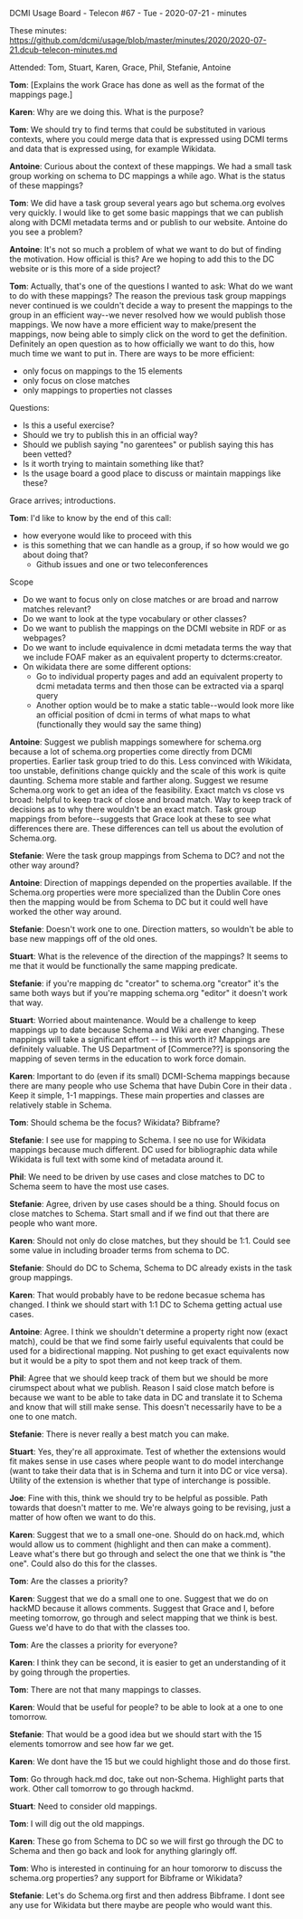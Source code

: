 DCMI Usage Board - Telecon #67 - Tue - 2020-07-21 - minutes

These minutes: https://github.com/dcmi/usage/blob/master/minutes/2020/2020-07-21.dcub-telecon-minutes.md

Attended: Tom, Stuart, Karen, Grace, Phil, Stefanie, Antoine

__Tom__: [Explains the work Grace has done as well as the
format of the mappings page.]

__Karen__: Why are we doing this. What is the purpose?

__Tom__: We should try to find terms that could be
substituted in various contexts, where you could merge
data that is expressed using DCMI terms and data that is
expressed using, for example Wikidata.

__Antoine__: Curious about the context of these mappings.
We had a small task group working on schema to DC
mappings a while ago. What is the status of these
mappings?

__Tom__: We did have a task group several years ago but
schema.org evolves very quickly. I would like to get some
basic mappings that we can publish along with DCMI
metadata terms and or publish to our website. Antoine do
you see a problem?

__Antoine__: It's not so much a problem of what we want
to do but of finding the motivation. How official is
this? Are we hoping to add this to the DC website or is
this more of a side project?

__Tom__: Actually, that's one of the questions I wanted
to ask: What do we want to do with these mappings? The
reason the previous task group mappings never continued
is we couldn't decide a way to present the mappings to
the group in an efficient way--we never resolved how we
would publish those mappings. We now have a more
efficient way to make/present the mappings, now being
able to simply click on the word to get the definition.
Definitely an open question as to how officially we want
to do this, how much time we want to put in. There are
ways to be more efficient:

- only focus on mappings to the 15 elements 
- only focus on close matches 
- only mappings to properties not classes 

Questions:
- Is this a useful exercise? 
- Should we try to publish this in an official way? 
- Should we publish saying "no garentees" or publish
  saying this has been vetted? 
- Is it worth trying to maintain something like that? 
- Is the usage board a good place to discuss or maintain
  mappings like these? 

Grace arrives; introductions.

__Tom__: I'd like to know by the end of this call:
- how everyone would like to proceed with this
- is this something that we can handle as a group, if so how would we go about doing that?
  - Github issues and one or two teleconferences 

Scope
- Do we want to focus only on close matches or are broad
  and narrow matches relevant?
- Do we want to look at the type vocabulary or other
  classes?
- Do we want to publish the mappings on the DCMI website
  in RDF or as webpages?
- Do we want to include equivalence in dcmi metadata
  terms the way that we include FOAF maker as an
  equivalent property to dcterms:creator.
- On wikidata there are some different options: 
  - Go to individual property pages and add an equivalent
    property to dcmi metadata terms and then those can be
    extracted via a sparql query
  - Another option would be to make a static table--would
    look more like an official position of dcmi in terms
    of what maps to what (functionally they would say the
    same thing)

__Antoine__: Suggest we publish mappings somewhere for
schema.org because a lot of schema.org properties come
directly from DCMI properties. Earlier task group tried
to do this. Less convinced with Wikidata, too unstable,
definitions change quickly and the scale of this work is
quite daunting. Schema more stable and farther along.
Suggest we resume Schema.org work to get an idea of the
feasibility. Exact match vs close vs broad: helpful to
keep track of close and broad match. Way to keep track of
decisions as to why there wouldn't be an exact match.
Task group mappings from before--suggests that Grace look
at these to see what differences there are. These
differences can tell us about the evolution of
Schema.org.

__Stefanie__: Were the task group mappings from Schema to
DC? and not the other way around? 

__Antoine__: Direction of mappings depended on the
properties available. If the Schema.org properties were
more specialized than the Dublin Core ones then the
mapping would be from Schema to DC but it could well have
worked the other way around.
    
__Stefanie__: Doesn't work one to one. Direction matters,
so wouldn't be able to base new mappings off of the old
ones.

__Stuart__: What is the relevence of the direction of the
mappings? It seems to me that it would be functionally
the same mapping predicate.

__Stefanie__: if you're mapping dc "creator" to
schema.org "creator" it's the same both ways but if
you're mapping schema.org "editor" it doesn't work that
way.

__Stuart__: Worried about maintenance. Would be a
challenge to keep mappings up to date because Schema and
Wiki are ever changing. These mappings will take a
significant effort -- is this worth it? Mappings are
definitely valuable. The US Department of [Commerce??] is
sponsoring the mapping of seven terms in the education to
work force domain.

__Karen__: Important to do (even if its small)
DCMI-Schema mappings because there are many people who
use Schema that have Dubin Core in their data . Keep it
simple, 1-1 mappings. These main properties and classes
are relatively stable in Schema.

__Tom__: Should schema be the focus? Wikidata? Bibframe?

__Stefanie__: I see use for mapping to Schema. I see no
use for Wikidata mappings because much different. DC used
for bibliographic data while Wikidata is full text with
some kind of metadata around it.

__Phil__: We need to be driven by use cases and close
matches to DC to Schema seem to have the most use cases.

__Stefanie__: Agree, driven by use cases should be a
thing. Should focus on close matches to Schema. Start
small and if we find out that there are people who want
more.

__Karen__: Should not only do close matches, but they
should be 1:1. Could see some value in including broader
terms from schema to DC.

__Stefanie__: Should do DC to Schema, Schema to DC
already exists in the task group mappings.

__Karen__: That would probably have to be redone becasue
schema has changed. I think we should start with 1:1 DC
to Schema getting actual use cases.

__Antoine__: Agree. I think we shouldn't determine a
property right now (exact match), could be that we find
some fairly useful equivalents that could be used for a
bidirectional mapping. Not pushing to get exact
equivalents now but it would be a pity to spot them and
not keep track of them.

__Phil__: Agree that we should keep track of them but we
should be more cirumspect about what we publish. Reason I
said close match before is because we want to be able to
take data in DC and translate it to Schema and know that
will still make sense. This doesn't necessarily have to
be a one to one match.

__Stefanie__: There is never really a best match you can
make.

__Stuart__: Yes, they're all approximate. Test of whether
the extensions would fit makes sense in use cases where
people want to do model interchange (want to take their
data that is in Schema and turn it into DC or vice
versa). Utility of the extension is whether that type of
interchange is possible.

__Joe__: Fine with this, think we should try to be
helpful as possible. Path towards that doesn't matter to
me. We're always going to be revising, just a matter of
how often we want to do this.

__Karen__: Suggest that we to a small one-one. Should do
on hack.md, which would allow us to comment (highlight
and then can make a comment). Leave what's there but go
through and select the one that we think is "the one".
Could also do this for the classes.

__Tom__: Are the classes a priority?

__Karen__: Suggest that we do a small one to one. Suggest
that we do on hackMD because it allows comments. Suggest
that Grace and I, before meeting tomorrow, go through and
select mapping that we think is best. Guess we'd have to
do that with the classes too.

__Tom__: Are the classes a priority for everyone? 

__Karen__: I think they can be second, it is easier to
get an understanding of it by going through the
properties.

__Tom__: There are not that many mappings to classes.

__Karen__: Would that be useful for people? to be able to
look at a one to one tomorrow.

__Stefanie__: That would be a good idea but we should
start with the 15 elements tomorrow and see how far we
get.

__Karen__: We dont have the 15 but we could highlight
those and do those first.

__Tom__: Go through hack.md doc, take out non-Schema.
Highlight parts that work. Other call tomorrow to go
through hackmd.

__Stuart__: Need to consider old mappings.

__Tom__: I will dig out the old mappings.

__Karen__: These go from Schema to DC so we will first go
through the DC to Schema and then go back and look for
anything glaringly off.

__Tom__: Who is interested in continuing for an hour
tomororw to discuss the schema.org properties? any
support for Bibframe or Wikidata?

__Stefanie__: Let's do Schema.org first and then address
Bibframe. I dont see any use for Wikidata but there maybe
are people who would want this.

